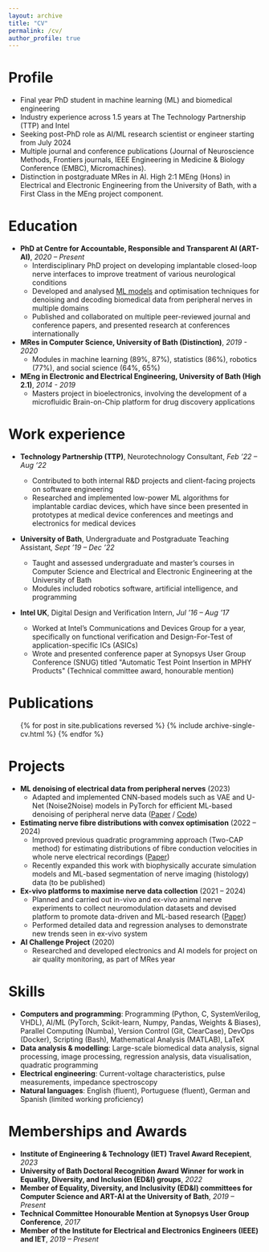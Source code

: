 ```yaml
---
layout: archive
title: "CV"
permalink: /cv/
author_profile: true
---
```


Profile
======
* Final year PhD student in machine learning (ML) and biomedical engineering
* Industry experience across 1.5 years at The Technology Partnership (TTP) and Intel
* Seeking post-PhD role as AI/ML research scientist or engineer starting from July 2024
* Multiple journal and conference publications (Journal of Neuroscience Methods, Frontiers journals, IEEE Engineering in Medicine & Biology Conference (EMBC), Micromachines).
* Distinction in postgraduate MRes in AI. High 2:1 MEng (Hons) in Electrical and Electronic Engineering from the University of Bath, with a First Class in the MEng project component.

Education
======
* <b>PhD at Centre for Accountable, Responsible and Transparent AI (ART-AI)</b>, <i>2020 – Present</i>
    * Interdisciplinary PhD project on developing implantable closed-loop nerve interfaces to improve treatment of various neurological conditions
    * Developed and analysed [ML models](https://github.com/mjribeiro/pns-ml-denoising) and optimisation techniques for denoising and decoding biomedical data from peripheral nerves in multiple domains
    * Published and collaborated on multiple peer-reviewed journal and conference papers, and presented research at conferences internationally
* <b>MRes in Computer Science, University of Bath (Distinction)</b>, <i>2019 - 2020</i>
	* Modules in machine learning (89%, 87%), statistics (86%), robotics (77%), and social science (64%, 65%)
* <b>MEng in Electronic and Electrical Engineering, University of Bath (High 2.1)</b>, <i>2014 - 2019</i>
  * Masters project in bioelectronics, involving the development of a microfluidic Brain-on-Chip platform for drug discovery applications

Work experience
======
 * <b>Technology Partnership (TTP)</b>, Neurotechnology Consultant, <i>Feb ’22 – Aug ’22</i>
   * Contributed to both internal R&D projects and client-facing projects on software engineering
   * Researched and implemented low-power ML algorithms for implantable cardiac devices, which have since been presented in prototypes at medical device conferences and meetings
and electronics for medical devices

 * <b>University of Bath</b>, Undergraduate and Postgraduate Teaching Assistant<i>, Sept ’19 – Dec ’22</i>
    * Taught and assessed undergraduate and master’s courses in Computer Science and Electrical and Electronic Engineering at the University of Bath
    * Modules included robotics software, artificial intelligence, and programming

 * <b>Intel UK</b>, Digital Design and Verification Intern, <i>Jul ’16 – Aug ’17</i>
    * Worked at Intel’s Communications and Devices Group for a year, specifically on functional verification and Design-For-Test of application-specific ICs (ASICs)
    * Wrote and presented conference paper at Synopsys User Group Conference (SNUG) titled "Automatic Test Point Insertion in MPHY Products" (Technical committee award, honourable mention)

Publications
======
  <ul>{% for post in site.publications reversed %}
    {% include archive-single-cv.html %}
  {% endfor %}</ul>


Projects
======
* <b>ML denoising of electrical data from peripheral nerves</b> (2023)
    * Adapted and implemented CNN-based models such as VAE and U-Net (Noise2Noise) models in PyTorch for efficient ML-based denoising of peripheral nerve data ([Paper](https://purehost.bath.ac.uk/ws/portalfiles/portal/311541808/EMBC2023.pdf) / [Code](https://github.com/mjribeiro/pns-ml-denoising))
* <b>Estimating nerve fibre distributions with convex optimisation</b> (2022 – 2024)
    * Improved previous quadratic programming approach (Two-CAP method) for estimating distributions of fibre conduction velocities in whole nerve electrical recordings ([Paper](https://purehost.bath.ac.uk/ws/portalfiles/portal/247985478/2CAP_EMBC_2022.pdf))
    * Recently expanded this work with biophysically accurate simulation models and ML-based segmentation of nerve imaging (histology) data (to be published)
* <b>Ex-vivo platforms to maximise nerve data collection</b> (2021 – 2024)
    * Planned and carried out in-vivo and ex-vivo animal nerve experiments to collect neuromodulation datasets and devised platform to promote data-driven and ML-based research ([Paper](https://www.sciencedirect.com/science/article/pii/S016502702400061X))
    * Performed detailed data and regression analyses to demonstrate new trends seen in ex-vivo
system
* <b>AI Challenge Project</b> (2020)
    * Researched and developed electronics and AI models for project on air quality monitoring, as part of MRes year

Skills
======
* <b>Computers and programming</b>: Programming (Python, C, SystemVerilog, VHDL), AI/ML (PyTorch, Scikit-learn, Numpy, Pandas, Weights & Biases), Parallel Computing (Numba), Version Control (Git, ClearCase), DevOps (Docker), Scripting (Bash), Mathematical Analysis (MATLAB), LaTeX
* <b>Data analysis & modelling</b>: Large-scale biomedical data analysis, signal processing, image processing, regression analysis, data visualisation, quadratic programming
* <b>Electrical engineering</b>: Current-voltage characteristics, pulse measurements, impedance spectroscopy
* <b>Natural languages</b>: English (fluent), Portuguese (fluent), German and Spanish (limited working proficiency)

Memberships and Awards
======
* <b>Institute of Engineering & Technology (IET) Travel Award Recepient</b>, <i>2023</i>
* <b>University of Bath Doctoral Recognition Award Winner for work in Equality, Diversity, and Inclusion (ED&I) groups</b>, <i>2022</i>
* <b>Member of Equality, Diversity, and Inclusivity (ED&I) committees for Computer Science and ART-AI at the University of Bath</b>, <i>2019 – Present</i>
* <b>Technical Committee Honourable Mention at Synopsys User Group Conference</b>, <i>2017</i>
* <b>Member of the Institute for Electrical and Electronics Engineers (IEEE) and IET</b>, <i>2019 – Present</i>
